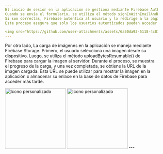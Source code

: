 ```yaml
---
El inicio de sesión en la aplicación se gestiona mediante Firebase Authentication. Los usuarios ingresan su correo electrónico y contraseña en el formulario.
Cuando se envía el formulario, se utiliza el método signInWithEmailAndPassword() de Firebase para verificar las credenciales. 
Si son correctas, Firebase autentica al usuario y lo redirige a la página principal. En caso de error, se muestra un mensaje de advertencia. 
Este proceso asegura que solo los usuarios autenticados puedan acceder a la aplicación.

<img src="https://github.com/user-attachments/assets/6a50da93-5118-4c81-96c9-5807084c7952" alt="Icono personalizado" width="200">
---
```


Por otro lado, La carga de imágenes en la aplicación se maneja mediante Firebase Storage. Primero, el usuario selecciona una imagen desde su dispositivo.
Luego, se utiliza el método uploadBytesResumable() de Firebase para cargar la imagen al servidor. Durante el proceso, se muestra el progreso de la carga,
y una vez completada, se obtiene la URL de la imagen cargada. Esta URL se puede utilizar para mostrar la imagen en la aplicación o almacenar su enlace 
en la base de datos de Firebase para acceder más tarde.

<img src="https://github.com/user-attachments/assets/ad624736-607f-4411-a64c-680c32a04b31" alt="Icono personalizado" width="200">
<img src="https://github.com/user-attachments/assets/d032d157-fbfa-479a-ab45-d51f76c6a4f3" alt="Icono personalizado" width="200">
---
